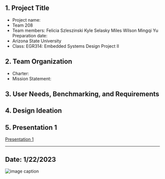 ## 1. Project Title
* Project name: 
* Team 208
* Team members:
   Felicia Szleszinski
   Kyle Selasky
   Miles Wilson
   Mingqi Yu
 Preparation date: 
* Arizona State University 
* Class: EGR314: Embedded Systems Design Project II

## 2. Team Organization
* Charter:
* Mission Statement:

## 3. User Needs, Benchmarking, and Requirements
 
## 4. Design Ideation
 
## 5. Presentation 1

[Presentation 1](https://embedded-systems-design.bitbucket.io/314/314-team-06-checkpoint-1/)
 
---
Date: 1/22/2023 
---
![image caption](https://upload.wikimedia.org/wikipedia/en/thumb/a/a1/Arizona_State_University_seal.svg/1280px-Arizona_State_University_seal.svg.png)
